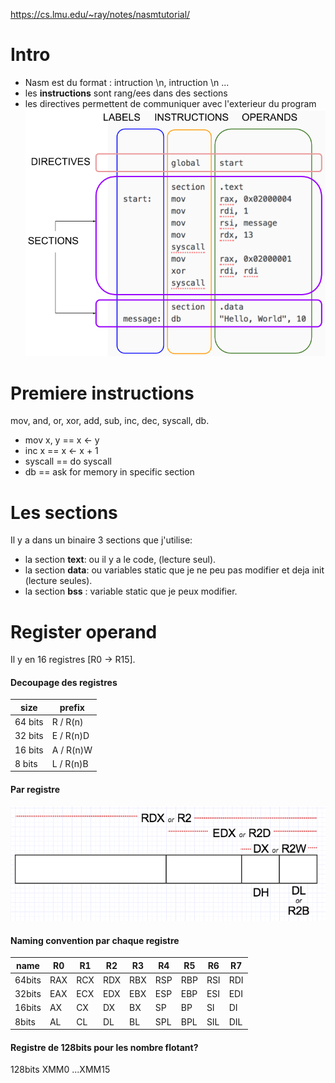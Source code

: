 https://cs.lmu.edu/~ray/notes/nasmtutorial/


# Intro
* Nasm est du format : intruction \n, intruction \n ...
* les __instructions__ sont rang/ees dans des sections
* les directives permettent de communiquer avec l'exterieur du program
![nasmstructure.png](documents/nasmstructure.png)


# Premiere instructions
mov, and, or, xor, add, sub, inc, dec, syscall, db.
* mov x, y == x <- y
* inc x    == x <- x + 1
* syscall  == do syscall
* db       == ask for memory in specific section


# Les sections
Il y a dans un binaire 3 sections que j'utilise:
- la section __text__: ou il y a le code, (lecture seul).
- la section __data__: ou variables static que je ne peu 
                       pas modifier et deja init (lecture seules).
- la section __bss__ : variable static que je peux modifier. 

# Register operand
Il y en 16 registres [R0 -> R15].

#### Decoupage des registres
| size    | prefix    |
| -----   | -----     |
| 64 bits | R / R(n)  |
| 32 bits | E / R(n)D |
| 16 bits | A / R(n)W |
| 8 bits  | L / R(n)B |

#### Par registre
![processor_register.png](documents/processor_register.png)

#### Naming convention par chaque registre
| name    | R0  | R1  | R2  | R3  | R4  | R5  | R6  | R7  |
| ------- | --- | --- | --- | --- | --- | --- | --- | --- |
| 64bits  | RAX | RCX | RDX | RBX | RSP | RBP | RSI | RDI |
| 32bits  | EAX | ECX | EDX | EBX | ESP | EBP | ESI | EDI |
| 16bits  | AX  | CX  | DX  | BX  | SP  | BP  | SI  | DI  |
| 8bits   | AL  | CL  | DL  | BL  | SPL | BPL | SIL | DIL |

#### Registre de 128bits pour les nombre flotant?
128bits XMM0 ...XMM15



